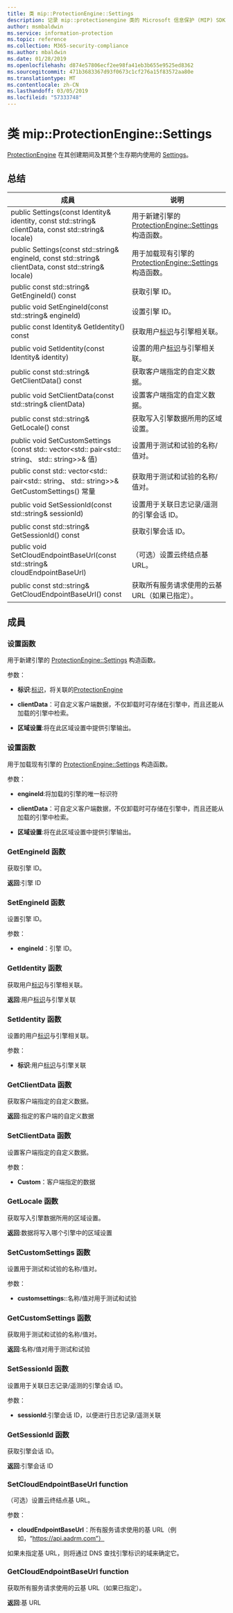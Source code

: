 ```yaml
---
title: 类 mip::ProtectionEngine::Settings
description: 记录 mip::protectionengine 类的 Microsoft 信息保护 (MIP) SDK。
author: msmbaldwin
ms.service: information-protection
ms.topic: reference
ms.collection: M365-security-compliance
ms.author: mbaldwin
ms.date: 01/28/2019
ms.openlocfilehash: d874e57806ecf2ee98fa41eb3b655e9525ed8362
ms.sourcegitcommit: 471b3683367d93f0673c1cf276a15f83572aa80e
ms.translationtype: MT
ms.contentlocale: zh-CN
ms.lasthandoff: 03/05/2019
ms.locfileid: "57333748"
---
```

# <a name="class-mipprotectionenginesettings"></a>类 mip::ProtectionEngine::Settings 
[ProtectionEngine](class_mip_protectionengine.md) 在其创建期间及其整个生存期内使用的 [Settings](class_mip_protectionengine_settings.md)。
  
## <a name="summary"></a>总结
 成員                        | 说明                                
--------------------------------|---------------------------------------------
public Settings(const Identity& identity, const std::string& clientData, const std::string& locale)  |  用于新建引擎的 [ProtectionEngine::Settings](class_mip_protectionengine_settings.md) 构造函数。
public Settings(const std::string& engineId, const std::string& clientData, const std::string& locale)  |  用于加载现有引擎的 [ProtectionEngine::Settings](class_mip_protectionengine_settings.md) 构造函数。
public const std::string& GetEngineId() const  |  获取引擎 ID。
public void SetEngineId(const std::string& engineId)  |  设置引擎 ID。
public const Identity& GetIdentity() const  |  获取用户[标识](class_mip_identity.md)与引擎相关联。
public void SetIdentity(const Identity& identity)  |  设置的用户[标识](class_mip_identity.md)与引擎相关联。
public const std::string& GetClientData() const  |  获取客户端指定的自定义数据。
public void SetClientData(const std::string& clientData)  |  设置客户端指定的自定义数据。
public const std::string& GetLocale() const  |  获取写入引擎数据所用的区域设置。
public void SetCustomSettings (const std:: vector\<std:: pair\<std:: string、 std:: string\>\>& 值)  |  设置用于测试和试验的名称/值对。
public const std:: vector\<std:: pair\<std:: string、 std:: string\>\>& GetCustomSettings() 常量  |  获取用于测试和试验的名称/值对。
public void SetSessionId(const std::string& sessionId)  |  设置用于关联日志记录/遥测的引擎会话 ID。
public const std::string& GetSessionId() const  |  获取引擎会话 ID。
public void SetCloudEndpointBaseUrl(const std::string& cloudEndpointBaseUrl)  |  （可选）设置云终结点基 URL。
public const std::string& GetCloudEndpointBaseUrl() const  |  获取所有服务请求使用的云基 URL（如果已指定）。
  
## <a name="members"></a>成員
  
### <a name="settings-function"></a>设置函数
用于新建引擎的 [ProtectionEngine::Settings](class_mip_protectionengine_settings.md) 构造函数。

参数：  
* **标识**:[标识](class_mip_identity.md)，将关联的[ProtectionEngine](class_mip_protectionengine.md)


* **clientData**：可自定义客户端数据，不仅卸载时可存储在引擎中，而且还能从加载的引擎中检索。 


* **区域设置**:将在此区域设置中提供引擎输出。


  
### <a name="settings-function"></a>设置函数
用于加载现有引擎的 [ProtectionEngine::Settings](class_mip_protectionengine_settings.md) 构造函数。

参数：  
* **engineId**:将加载的引擎的唯一标识符 


* **clientData**：可自定义客户端数据，不仅卸载时可存储在引擎中，而且还能从加载的引擎中检索。 


* **区域设置**:将在此区域设置中提供引擎输出。


  
### <a name="getengineid-function"></a>GetEngineId 函数
获取引擎 ID。

  
**返回**:引擎 ID
  
### <a name="setengineid-function"></a>SetEngineId 函数
设置引擎 ID。

参数：  
* **engineId**：引擎 ID。


  
### <a name="getidentity-function"></a>GetIdentity 函数
获取用户[标识](class_mip_identity.md)与引擎相关联。

  
**返回**:用户[标识](class_mip_identity.md)与引擎关联
  
### <a name="setidentity-function"></a>SetIdentity 函数
设置的用户[标识](class_mip_identity.md)与引擎相关联。

参数：  
* **标识**:用户[标识](class_mip_identity.md)与引擎关联


  
### <a name="getclientdata-function"></a>GetClientData 函数
获取客户端指定的自定义数据。

  
**返回**:指定的客户端的自定义数据
  
### <a name="setclientdata-function"></a>SetClientData 函数
设置客户端指定的自定义数据。

参数：  
* **Custom**：客户端指定的数据


  
### <a name="getlocale-function"></a>GetLocale 函数
获取写入引擎数据所用的区域设置。

  
**返回**:数据将写入哪个引擎中的区域设置
  
### <a name="setcustomsettings-function"></a>SetCustomSettings 函数
设置用于测试和试验的名称/值对。

参数：  
* **customsettings:**:名称/值对用于测试和试验


  
### <a name="getcustomsettings-function"></a>GetCustomSettings 函数
获取用于测试和试验的名称/值对。

  
**返回**:名称/值对用于测试和试验
  
### <a name="setsessionid-function"></a>SetSessionId 函数
设置用于关联日志记录/遥测的引擎会话 ID。

参数：  
* **sessionId**:引擎会话 ID，以便进行日志记录/遥测关联


  
### <a name="getsessionid-function"></a>GetSessionId 函数
获取引擎会话 ID。

  
**返回**:引擎会话 ID
  
### <a name="setcloudendpointbaseurl-function"></a>SetCloudEndpointBaseUrl function
（可选）设置云终结点基 URL。

参数：  
* **cloudEndpointBaseUrl**：所有服务请求使用的基 URL（例如，“https://api.aadrm.com”）


如果未指定基 URL，则将通过 DNS 查找引擎标识的域来确定它。
  
### <a name="getcloudendpointbaseurl-function"></a>GetCloudEndpointBaseUrl function
获取所有服务请求使用的云基 URL（如果已指定）。

  
**返回**:基 URL
